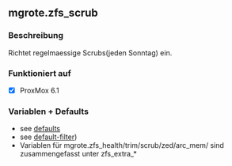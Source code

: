 ## mgrote.zfs_scrub

### Beschreibung
Richtet regelmaessige Scrubs(jeden Sonntag) ein.


### Funktioniert auf
- [x] ProxMox 6.1

### Variablen + Defaults
- see [defaults](./defaults/main.yml)
- see [default-filter](./tasks/main.yml))
- Variablen für mgrote.zfs_health/trim/scrub/zed/arc_mem/ sind zusammengefasst unter zfs_extra_*

